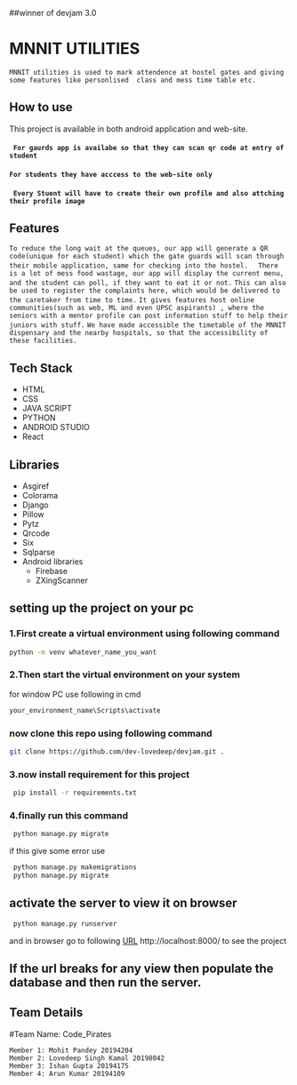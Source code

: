 ##winner of devjam 3.0

# MNNIT UTILITIES 
```
MNNIT utilities is used to mark attendence at hostel gates and giving some features like personlised  class and mess time table etc.
```


## How to use

This project is available in both android application and web-site.
#### ``` For gaurds app is availabe so that they can scan qr code at entry of student```
#### ``` For students they have acccess to the web-site only ```
#### ``` Every Stuent will have to create their own profile and also attching their profile image```

## Features

```To reduce the long wait at the queues, our app will generate a QR code(unique for each student) which the gate guards will scan through their mobile application, same for checking into the hostel. ```
``` There is a lot of mess food wastage, our app will display the current menu, and the student can poll, if they want to eat it or not.```
```This can also be used to register the complaints here, which would be delivered to the caretaker from time to time.```
```It gives features host online communities(such as web, ML and even UPSC aspirants) , where the seniors with a mentor profile can post information stuff to help their juniors with stuff.```
```We have made accessible the timetable of the MNNIT dispensary and the nearby hospitals, so that the accessibility of these facilities.```


## Tech Stack
* HTML
* CSS
* JAVA SCRIPT
* PYTHON
* ANDROID STUDIO 
* React

## Libraries
* Asgiref
* Colorama
* Django
* Pillow
* Pytz
* Qrcode
* Six
* Sqlparse
* Android libraries
    *  Firebase
    *  ZXingScanner


## setting up the project on your pc
### 1.First create a virtual environment using following command

```bash
python -m venv whatever_name_you_want
```
### 2.Then start the virtual environment on your system
for window PC use following in cmd


```bash
your_environment_name\Scripts\activate
```
### now clone this repo using following command

```bash
git clone https://github.com/dev-lovedeep/devjam.git .
```
### 3.now install requirement for this project

```bash
 pip install -r requirements.txt
```
### 4.finally run this command 

```bash
 python manage.py migrate
```
if this give some error use 
```bash
 python manage.py makemigrations
 python manage.py migrate
```

## activate the server to view it on browser
```bash
 python manage.py runserver
```
and in browser go to following [URL](http://localhost:8000/) http://localhost:8000/ to see the project


## If the url breaks for any view then populate the database and then run the server.

## Team Details
#Team Name: Code_Pirates
```
Member 1: Mohit Pandey 20194204
Member 2: Lovedeep Singh Kamal 20198042
Member 3: Ishan Gupta 20194175
Member 4: Arun Kumar 20194109

```



